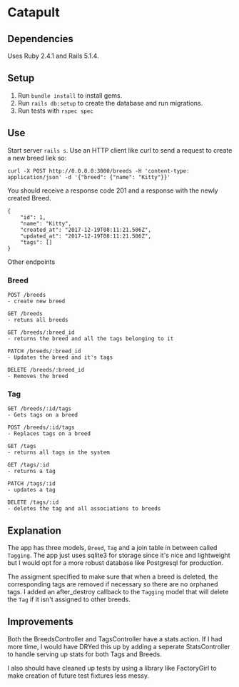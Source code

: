 # Catapult

## Dependencies
Uses Ruby 2.4.1 and Rails 5.1.4. 

## Setup
1. Run `bundle install` to install gems.
2. Run `rails db:setup` to create the database and run migrations.
3. Run tests with `rspec spec`

## Use
Start server `rails s`. Use an HTTP client like curl to send a request to create a new breed liek so:
```
curl -X POST http://0.0.0.0:3000/breeds -H 'content-type: application/json' -d '{"breed": {"name": "Kitty"}}'
```

You should receive a response code 201 and a response with the newly created Breed.
```
{
    "id": 1,
    "name": "Kitty",
    "created_at": "2017-12-19T08:11:21.506Z",
    "updated_at": "2017-12-19T08:11:21.506Z",
    "tags": []
}
```

Other endpoints

### Breed
```
POST /breeds
- create new breed

GET /breeds
- retuns all breeds

GET /breeds/:breed_id
- returns the breed and all the tags belonging to it

PATCH /breeds/:breed_id
- Updates the breed and it's tags 

DELETE /breeds/:breed_id
- Removes the breed
```

### Tag
```
GET /breeds/:id/tags
- Gets tags on a breed

POST /breeds/:id/tags
- Replaces tags on a breed

GET /tags
- returns all tags in the system

GET /tags/:id
- returns a tag

PATCH /tags/:id
- updates a tag

DELETE /tags/:id
- deletes the tag and all associations to breeds

```

## Explanation
The app has three models, `Breed`, `Tag` and a join table in between called `Tagging`. The app just uses sqlite3 for storage since it's nice and lightweight but I would opt for a more robust database like Postgresql for production. 

The assigment specified to make sure that when a breed is deleted, the corresponding tags are removed if necessary so there are no orphaned tags. I added an after_destroy callback to the `Tagging` model that will delete the `Tag` if it isn't assigned to other breeds.

## Improvements
Both the BreedsController and TagsController have a stats action. If I had more time, I would have DRYed this up by adding a seperate StatsController to handle serving up stats for both Tags and Breeds.

I also should have cleaned up tests by using a library like FactoryGirl to make creation of future test fixtures less messy.
